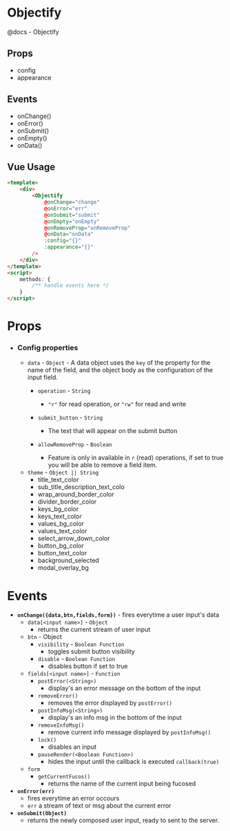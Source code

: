# Objectify
@docs - Objectify
## Props
- config
- appearance
## Events
- onChange()
- onError()
- onSubmit()
- onEmpty()
- onData()

## Vue Usage
```html
<template>
    <div>
        <Objectify
            @onChange="change"
            @onError="err"
            @onSubmit="submit"
            @onEmpty="onEmpty"
            @onRemoveProp="onRemoveProp"
            @onData="onData"
            :config="{}"
            :appearance="{}"
        />
    </div>
</template>
<script>
    methods: {
        /** handle events here */
    }
</script>
```

# Props
- ### **Config** properties
    -  `data` - `Object`
            - A data object uses the `key` of the property for the name of the field, and the object body as the configuration of the input field.
        - `operation` - `String`

            - `"r"` for read operation, or `"rw"` for read and write
        - `submit_button` - `String`
            - The text that will appear on the submit button
        - `allowRemoveProp` - `Boolean`
            - Feature is only in available in `r` (read) operations, if set to true you will be able to remove a field item.
    - `theme` - `Object || String`
        - title_text_color
        - sub_title_description_text_colo
        - wrap_around_border_color
        - divider_border_color
        - keys_bg_color
        - keys_text_color
        - values_bg_color
        - values_text_color
        - select_arrow_down_color
        - button_bg_color
        - button_text_color
        - background_selected
        - modal_overlay_bg

# Events
- **`onChange({data,btn,fields,form})`** - fires everytime a user input's data
    - `data[<input name>]` - `Object`
        - returns the current stream of user input
    - `btn` - Object
        - `visibility` - `Boolean Function`
            - toggles submit button visibility
        - `disable` - `Boolean Function`
            - disables button if set to true
    - `fields[<input name>]` - `Function`
        - `postError(<String>)`
            - display's an error message on the bottom of the input
        - `removeError()`
            - removes the error displayed by `postError()`
        - `postInfoMsg(<String>)`
            - display's an info msg in the bottom of the input
        - `removeInfoMsg()`
            - remove current info message displayed by `postInfoMsg()`
        - `lock()`
            - disables an input
        - `pauseRender(<Boolean Function>)`
            - hides the input until the callback is executed `callback(true)`
    - `form`
        - `getCurrentFucos()`
            - returns the name of the current input being fucosed
- **`onError(err)`** 
    - fires everytime an error occours
    - `err` a stream of text or msg about the current error
- **`onSubmit(Object)`**
    - returns the newly composed user input, ready to sent to the server.